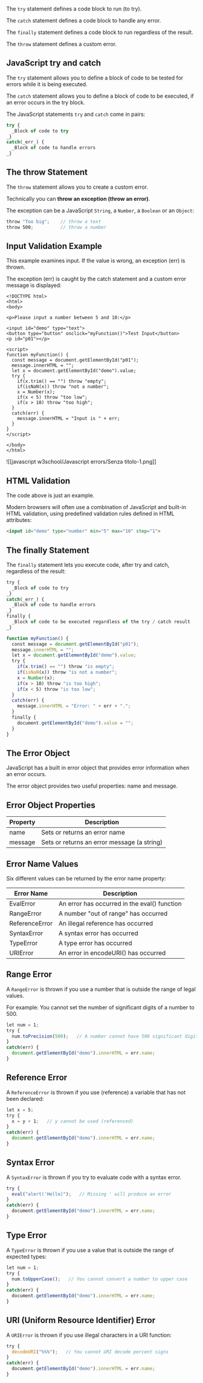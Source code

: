
The `try` statement defines a code block to run (to try).

The `catch` statement defines a code block to handle any error.

The `finally` statement defines a code block to run regardless of the result.

The `throw` statement defines a custom error.

## JavaScript try and catch


The `try` statement allows you to define a block of code to be tested for errors while it is being executed.

The `catch` statement allows you to define a block of code to be executed, if an error occurs in the try block.

The JavaScript statements `try` and `catch` come in pairs:

```js
try {  
  _Block of code to try  
_}  
catch(_err_) {  
  _Block of code to handle errors  
_}
```

## The throw Statement

The `throw` statement allows you to create a custom error.

Technically you can **throw an exception (throw an error)**.

The exception can be a JavaScript `String`, a `Number`, a `Boolean` or an `Object`:

```js
throw "Too big";    // throw a text  
throw 500;          // throw a number
```

## Input Validation Example

This example examines input. If the value is wrong, an exception (err) is thrown.

The exception (err) is caught by the catch statement and a custom error message is displayed:
```run-js
<!DOCTYPE html>  
<html>  
<body>  
  
<p>Please input a number between 5 and 10:</p>  
  
<input id="demo" type="text">  
<button type="button" onclick="myFunction()">Test Input</button>  
<p id="p01"></p>  
  
<script>  
function myFunction() {  
  const message = document.getElementById("p01");  
  message.innerHTML = "";  
  let x = document.getElementById("demo").value;  
  try {  
    if(x.trim() == "") throw "empty";  
    if(isNaN(x)) throw "not a number";  
    x = Number(x);  
    if(x < 5) throw "too low";  
    if(x > 10) throw "too high";  
  }  
  catch(err) {  
    message.innerHTML = "Input is " + err;  
  }  
}  
</script>  
  
</body>  
</html>
```
![[javascript w3school/Javascript errors/Senza titolo-1.png]]

## HTML Validation

The code above is just an example.

Modern browsers will often use a combination of JavaScript and built-in HTML validation, using predefined validation rules defined in HTML attributes:

```html
<input id="demo" type="number" min="5" max="10" step="1">
```

## The finally Statement

The `finally` statement lets you execute code, after try and catch, regardless of the result:
```js
try {  
  _Block of code to try  
_}  
catch(_err_) {  
  _Block of code to handle errors  
_}  
finally {  
  _Block of code to be executed regardless of the try / catch result  
_}
```

```js
function myFunction() {  
  const message = document.getElementById("p01");  
  message.innerHTML = "";  
  let x = document.getElementById("demo").value;  
  try {  
    if(x.trim() == "") throw "is empty";  
    if(isNaN(x)) throw "is not a number";  
    x = Number(x);  
    if(x > 10) throw "is too high";  
    if(x < 5) throw "is too low";  
  }  
  catch(err) {  
    message.innerHTML = "Error: " + err + ".";  
  }  
  finally {  
    document.getElementById("demo").value = "";  
  }  
}
```

## The Error Object

JavaScript has a built in error object that provides error information when an error occurs.

The error object provides two useful properties: name and message.

## Error Object Properties

| Property | Description |
|------|-------|
| name | Sets or returns an error name |
| message | Sets or returns an error message (a string) |


## Error Name Values

Six different values can be returned by the error name property:

| Error Name | Description |
|------|-------|
| EvalError | An error has occurred in the eval() function|
| RangeError | A number "out of range" has occurred |
| ReferenceError | An illegal reference has occurred |
| SyntaxError | A syntax error has occurred |
| TypeError | A type error has occurred |
| URIError | An error in encodeURI() has occurred |


## Range Error

A `RangeError` is thrown if you use a number that is outside the range of legal values.

For example: You cannot set the number of significant digits of a number to 500.

```js
let num = 1;  
try {  
  num.toPrecision(500);   // A number cannot have 500 significant digits  
}  
catch(err) {  
  document.getElementById("demo").innerHTML = err.name;  
}
```

## Reference Error

A `ReferenceError` is thrown if you use (reference) a variable that has not been declared:
```js
let x = 5;  
try {  
  x = y + 1;   // y cannot be used (referenced)  
}  
catch(err) {  
  document.getElementById("demo").innerHTML = err.name;  
}
```

## Syntax Error

A `SyntaxError` is thrown if you try to evaluate code with a syntax error.

```js
try {  
  eval("alert('Hello)");   // Missing ' will produce an error  
}  
catch(err) {  
  document.getElementById("demo").innerHTML = err.name;  
}
```
## Type Error

A `TypeError` is thrown if you use a value that is outside the range of expected types:

```js
let num = 1;  
try {  
  num.toUpperCase();   // You cannot convert a number to upper case  
}  
catch(err) {  
  document.getElementById("demo").innerHTML = err.name;  
}
```
## URI (Uniform Resource Identifier) Error

A `URIError` is thrown if you use illegal characters in a URI function:
```js
try {  
  decodeURI("%%%");   // You cannot URI decode percent signs  
}  
catch(err) {  
  document.getElementById("demo").innerHTML = err.name;  
}
```

